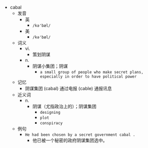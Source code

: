 - cabal
  - 发音
    - 英
      - `/kə'bæl/`
    - 美
      - `/kə'bæl/`
  - 词义
    - vi.
      - 策划阴谋
    - n.
      - 阴谋小集团；阴谋
        - `a small group of people who make secret plans, especially in order to have political power`
  - 记忆
    - 阴谋集团 (cabal) 通过电报 (cable) 通报讯息
  - 近义词
    - n.
      - 阴谋（尤指政治上的）；阴谋集团
        - `designing`
        - `plot`
        - `conspiracy`
  - 例句
    - `He had been chosen by a secret government cabal .`
      - 他已被一个秘密的政府阴谋集团选中。

